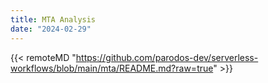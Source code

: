 ```yaml
---
title: MTA Analysis
date: "2024-02-29"
---
```


{{< remoteMD "https://github.com/parodos-dev/serverless-workflows/blob/main/mta/README.md?raw=true" >}}
